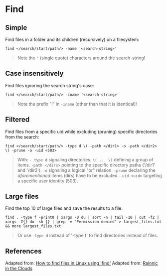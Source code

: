 # Find

## Simple

Find files in a folder and its children (recursively) on a filesystem:

```
find </search/start/path/> -name '<search-string>'
```

> Note the `'` (single quote) characters around the search-string!

## Case insensitively

Find files ignoring the search string's case:

```
find </search/start/path/> -iname '<search-string>'
```

> Note the prefix "i" in `-iname` (other than that it is identical)!


## Filtered

Find files from a specific uid while excluding (pruning) specific directories from the search:

```
find </search/start/path/> -type d \( -path </dir1> -o -path </dir2> \) -prune -o -uid <503>
```

>	With:
	`- type d` signaling directories.
	`\( ... \)` defining a group of items.
	`-path </dirx>` pointing to the specific directory paths ('/dir1' and '/dir2').
	`-o` signaling a logical "or" relation.
	`-prune` declaring the _aforementioned_ items (dirs) have to be excluded.
	`-uid <uid>` targeting a specific user identity (503).


## Large files

Find the top 10 of large files and save the results to a file:

```
find . -type f -print0 | xargs -0 du | sort -n | tail -10 | cut -f2 | xargs -I{} du -sh {} | grep -v "Permission denied" > largest_files.txt && more largest_files.txt
```

> Or use `-type d` instead of '-type f' to find directories instead of files.


## References

Adapted from: [How to find files in Linux using 'find'][1]
Adapted from: [Rainnic in the Clouds][2]

<!-- REEFERENCES -->
[1]:http://www.codecoffee.com/tipsforlinux/articles/21.html
[2]:http://rainnic.altervista.org/en/node/381
